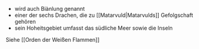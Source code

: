 - wird auch Biànlung genannt
- einer der sechs Drachen, die zu [[Matarvuld|Matarvulds]] Gefolgschaft gehören
- sein Hoheitsgebiet umfasst das südliche Meer sowie die Inseln

Siehe [[Orden der Weißen Flammen]]